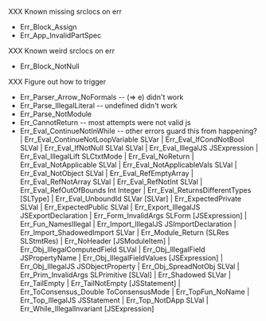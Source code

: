 XXX Known missing srclocs on err
* Err_Block_Assign
* Err_App_InvalidPartSpec

XXX Known weird srclocs on err
* Err_Block_NotNull

XXX Figure out how to trigger

* Err_Parser_Arrow_NoFormals -- (=> e) didn't work
* Err_Parse_IllegalLiteral -- undefined didn't work
* Err_Parse_NotModule
* Err_CannotReturn -- most attempts were not valid js
* Err_Eval_ContinueNotInWhile -- other errors guard this from happening?
  | Err_Eval_ContinueNotLoopVariable SLVar
  | Err_Eval_IfCondNotBool SLVal
  | Err_Eval_IfNotNull SLVal SLVal
  | Err_Eval_IllegalJS JSExpression
  | Err_Eval_IllegalLift SLCtxtMode
  | Err_Eval_NoReturn
  | Err_Eval_NotApplicable SLVal
  | Err_Eval_NotApplicableVals SLVal
  | Err_Eval_NotObject SLVal
  | Err_Eval_RefEmptyArray
  | Err_Eval_RefNotArray SLVal
  | Err_Eval_RefNotInt SLVal
  | Err_Eval_RefOutOfBounds Int Integer
  | Err_Eval_ReturnsDifferentTypes [SLType]
  | Err_Eval_UnboundId SLVar [SLVar]
  | Err_ExpectedPrivate SLVal
  | Err_ExpectedPublic SLVal
  | Err_Export_IllegalJS JSExportDeclaration
  | Err_Form_InvalidArgs SLForm [JSExpression]
  | Err_Fun_NamesIllegal
  | Err_Import_IllegalJS JSImportDeclaration
  | Err_Import_ShadowedImport SLVar
  | Err_Module_Return (SLRes SLStmtRes)
  | Err_NoHeader [JSModuleItem]
  | Err_Obj_IllegalComputedField SLVal
  | Err_Obj_IllegalField JSPropertyName
  | Err_Obj_IllegalFieldValues [JSExpression]
  | Err_Obj_IllegalJS JSObjectProperty
  | Err_Obj_SpreadNotObj SLVal
  | Err_Prim_InvalidArgs SLPrimitive [SLVal]
  | Err_Shadowed SLVar
  | Err_TailEmpty
  | Err_TailNotEmpty [JSStatement]
  | Err_ToConsensus_Double ToConsensusMode
  | Err_TopFun_NoName
  | Err_Top_IllegalJS JSStatement
  | Err_Top_NotDApp SLVal
  | Err_While_IllegalInvariant [JSExpression]
